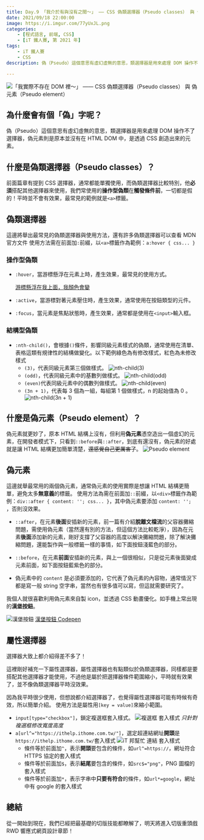 ```yaml
---
title: Day.9 「我介於有與沒有之間～」 —— CSS 偽類選擇器（Pseudo classes） 與 偽元素（Pseudo element）
date: 2021/09/18 22:00:00
image: https://i.imgur.com/77yUxJL.png
categories:
    - [程式語言, 前端, CSS]
    - [iT 鐵人賽, 第 2021 年]
tags: 
    - iT 鐵人賽
    - CSS
description: 偽（Pseudo）這個意思有虛幻虛無的意思，類選擇器是用來處理 DOM 操作不了選擇器，偽元素則是原本並沒有在 HTML DOM 中，是透過 CSS 創造出來的元素。

---
```


![「我實際不存在 DOM 裡～」 —— CSS 偽類選擇器（Pseudo classes） 與 偽元素（Pseudo element）](https://i.imgur.com/77yUxJL.png)

## 為什麼會有個「偽」字呢？

偽（Pseudo）這個意思有虛幻虛無的意思，類選擇器是用來處理 DOM 操作不了選擇器，偽元素則是原本並沒有在 HTML DOM 中，是透過 CSS 創造出來的元素。

## 什麼是偽類選擇器（Pseudo classes）？ 
前面篇章有提到 CSS 選擇器，通常都能單獨使用，而偽類選擇器比較特別，他**必須**搭配其他選擇器來使用，我們常使用的**操作型偽類**在**觸發條件前**，一切都是假的！平時並不會有效果，最常見的範例就是`<a>`標籤。

## 偽類選擇器

這邊將舉出最常見的偽類選擇器與使用方法，還有許多偽類選擇器可以查看 MDN 官方文件
使用方法需在前面加`:`前綴，以`<a>`標籤作為範例：`a:hover { css... }`

### 操作型偽類

- `:hover`，當游標懸浮在元素上時，產生效果，最常見的使用方式。

  [游標懸浮在我上面，我顏色會變](#)

- `:active`，當游標對著元素壓住時，產生效果，通常使用在按鈕類型的元件。

- `:focus`，當元素是焦點狀態時，產生效果，通常都是使用在`<input>`輸入框。

### 結構型偽類

- `:nth-child()`，會根據`()`條件，影響同級元素樣式的偽類，通常使用在清單、表格這類有規律性的結構做變化。以下範例綠色為有修改樣式，紅色為未修改樣式
  - `(3)`，代表同級元素第三個做樣式。
    ![nth-child(3)](https://i.imgur.com/zkIOMsO.png)
  - `(odd)`，代表同級元素中的基數列做樣式。
    ![nth-child(odd)](https://i.imgur.com/PtKlC8P.png)
  - `(even)`代表同級元素中的偶數列做樣式。
    ![nth-child(even)](https://i.imgur.com/dkmyI1M.png)
  - `(3n + 1)`，代表每 3 個為一組，每組第 1 個做樣式，n 的起始值為 0 。
    ![nth-child(3n + 1)](https://i.imgur.com/0vgYHxd.png)

## 什麼是偽元素（Pseudo element）？ 
偽元素就更妙了，原本 HTML 結構上沒有，但利用**偽元素**憑空造出一個虛幻的元素，在開發者模式下，只看到`::before`與`::after`，到底有還沒有，偽元素的好處就是讓 HTML 結構更加簡單清楚，~~還感覺自己更厲害了~~。
![Pseudo element](https://i.imgur.com/fE4Aiv1.png)

## 偽元素

這邊就舉最常用的兩個偽元素，通常偽元素的使用實際是想讓 HTML 結構更簡單，避免太多**無意義**的標籤。
使用方法為需在前面加`::`前綴，以`<div>`標籤作為範例：`div::after { content: ''; css... }`，其中偽元素要添加 `content: '';` ，否則沒效果。

- `::after`，在元素**後面**安插新的元素，前一篇有介紹**脫離文檔流**的父容器攤縮問題，需使用偽元素（當然還有別的方法，但這個方法比較乾淨），因為在元素**後面**添加新的元素，剛好支撐了父容器的高度以解決攤縮問題，除了解決攤縮問題，還能製作與一般標籤一樣的事情，如下面按鈕淺藍色的部分。

- `::before`，在元素**前面**安插新的元素，與上一個很相似，只是從元素後面變成元素前面，如下面按鈕藍紫色的部分。

- 偽元素中的 `content` 是必須要添加的，它代表了偽元素的內容物，通常情況下都是寫一般 string 空字串，當然也有很多值可以寫，但這就需要研究了。

我個人就很喜歡利用偽元素來自製 icon，並透過 CSS 動畫優化。如手機上常出現的**漢堡按鈕**。

![漢堡按鈕](https://i.imgur.com/bTRSASr.png)
[漢堡按鈕 Codepen](https://codepen.io/vsfvjiuv-the-typescripter/pen/rNwpLQo?editors=1100)

## 屬性選擇器

選擇器大致上都介紹得差不多了！

這裡剛好補充一下屬性選擇器，屬性選擇器也有點類似於偽類選擇器，同樣都是要搭配其他選擇器才能使用，不過他是屬於把選擇器條件範圍縮小，平時就有效果了，並不像偽類選擇器平時沒效果。

因為我平時很少使用，但想說都介紹選擇器了，也覺得屬性選擇器可能有時候有奇效，所以簡單介紹。
使用方法是屬性用`[key = value]`來縮小範圍。

- `input[type="checkbox"]`，鎖定複選框套入樣式。
![複選框 套入樣式](https://i.imgur.com/zJ8pOOb.png)
*只針對複選框修改寬度高度*
- `a[url^="https://ithelp.ithome.com.tw/"]`，選定超連結網址**開頭**是`https://ithelp.ithome.com.tw/`套入樣式
  ![iT 邦幫忙 連結 套入樣式](https://i.imgur.com/TavcrpT.png)
  - 條件等於前面加`^`，表示**開頭**要包含的條件，如`url^=https://`，網址符合 HTTPS 協定的套入樣式
  - 條件等於前面加`$`，表示**結尾**要包含的條件，如`src$="png"`，PNG 圖檔的套入樣式
  - 條件等於前面加`*`，表示字串中**只要有符合**的條件，如`url*=google`，網址中有 google 的套入樣式

## 總結

從一開始到現在，我們已經把最基礎的切版技能都瞭解了，明天將進入切版重頭戲 RWD 響應式網頁設計章節！
